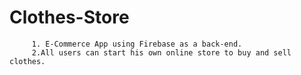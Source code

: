 # Clothes-Store
         1. E-Commerce App using Firebase as a back-end. 
         2.All users can start his own online store to buy and sell clothes.
